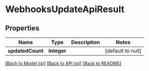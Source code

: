 # WebhooksUpdateApiResult
## Properties

| Name | Type | Description | Notes |
|------------ | ------------- | ------------- | -------------|
| **updatedCount** | **Integer** |  | [default to null] |

[[Back to Model list]](../README.md#documentation-for-models) [[Back to API list]](../README.md#documentation-for-api-endpoints) [[Back to README]](../README.md)

